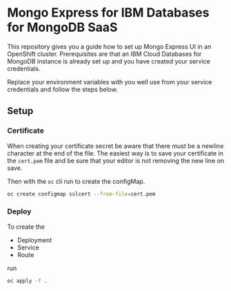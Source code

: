 # Mongo Express for IBM Databases for MongoDB SaaS

This repository gives you a guide how to set up Mongo Express UI in an OpenShift cluster.
Prerequisites are that an IBM Cloud Databases for MongoDB instance is already set up and you have created your service credentials.

Replace your environment variables with you well use from your service credentials and follow the steps below.

## Setup

### Certificate

When creating your certificate secret be aware that there must be a newline character at the end of the file.
The easiest way is to save your certificate in the `cert.pem` file and be sure that your editor is not removing the new line on save.

Then with the `oc` cli run to create the configMap.

```sh
oc create configmap sslcert --from-file=cert.pem
```

### Deploy

To create the

- Deployment
- Service
- Route

run

```sh
oc apply -f .
```
